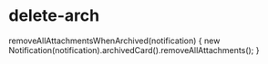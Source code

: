 # delete-arch
removeAllAttachmentsWhenArchived(notification) {   new Notification(notification).archivedCard().removeAllAttachments(); }
